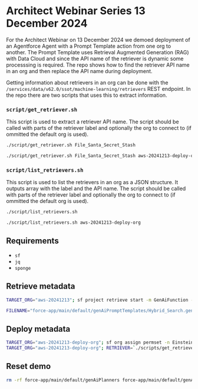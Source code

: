 # Architect Webinar Series 13 December 2024

For the Architect Webinar on 13 December 2024 we demoed deployment of an Agentforce Agent with a Prompt Template action from one org to another. The Prompt Template uses Retrieval Augmented Generation (RAG) with Data Cloud and since the API name of the retriever is dynamic some processsing is required. The repo shows how to find the retriever API name in an org and then replace the API name during deployment.

Getting information about retrievers in an org can be done with the `/services/data/v62.0/ssot/machine-learning/retrievers` REST endpoint. In the repo there are two scripts that uses this to extract information.

### `script/get_retriever.sh` 
This script is used to extract a retriever API name. The script should be called with parts of the retriever label and optionally the org to connect to (if ommitted the default org is used).

``` bash
./script/get_retriever.sh File_Santa_Secret_Stash
```
``` bash
./script/get_retriever.sh File_Santa_Secret_Stash aws-20241213-deploy-org
```

### `script/list_retrievers.sh`
This script is used to list the retrievers in an org as a JSON structure. It outputs array with the label and the API name. The script should be called with parts of the retriever label and optionally the org to connect to (if ommitted the default org is used).

``` bash
./script/list_retrievers.sh
```
``` bash
./script/list_retrievers.sh aws-20241213-deploy-org
```

## Requirements
* `sf`
* `jq`
* `sponge`

## Retrieve metadata
```bash 
TARGET_ORG="aws-20241213"; sf project retrieve start -m GenAiFunction -m GenAiPlugin -m GenAiPlanner:Robin_s_Service_Agent -m GenAiPromptTemplate:Hybrid_Search -m Bot:Santa_s_Little_Helper -m BotVersion:Santa_s_Little_Helper.v1 --target-org $TARGET_ORG

FILENAME="force-app/main/default/genAiPromptTemplates/Hybrid_Search.genAiPromptTemplate-meta.xml" && cat $FILENAME | sed -E 's/RagFileUDMO_SI_[_a-z0-9]+/REPLACE_RETRIEVER/gi' | sponge $FILENAME
```

## Deploy metadata
```bash
TARGET_ORG="aws-20241213-deploy-org"; sf org assign permset -n EinsteinGPTPromptTemplateManager --target-org $TARGET_ORG
TARGET_ORG="aws-20241213-deploy-org"; RETRIEVER=`./scripts/get_retriever.sh File_Santa_Secret_Stash $TARGET_ORG --silent` sf project deploy start --dry-run --target-org $TARGET_ORG
```

## Reset demo
```bash
rm -rf force-app/main/default/genAiPlanners force-app/main/default/genAiPlugins force-app/main/default/genAiPromptTemplates force-app/main/default/genAiFunctions force-app/main/default/bots
```
